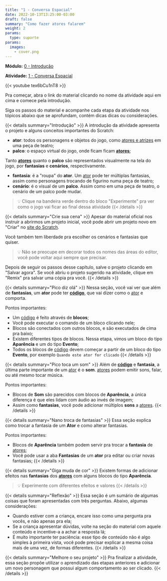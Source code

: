 ```yaml
---
title: "1 - Conversa Espacial"
date: 2022-10-13T13:25:00-03:00
draft: false
summary: "Como fazer atores falarem"
weight: 2
params:
  type: suporte
params:
  images:
    - cover.png
---
```


**Módulo:** [0 - Introdução](https://projects.raspberrypi.org/pt-BR/pathways/scratch-intro)

**Atividade:** [1 - Conversa Espacial](https://projects.raspberrypi.org/pt-BR/projects/space-talk/0)

{{< youtube tex6bCu1nT8  >}}

Pra começar, abra o link do material clicando no nome da atividade aqui em cima e comece pela introdução.

Siga os passos do material e acompanhe cada etapa da atividade nos tópicos abaixo que se aprofundam, contém dicas dicas ou considerações.

{{< details summary="Introdução" >}}
A introdução da atividade apresenta o projeto e alguns conceitos importantes do Scratch:

- **ator**: todos os personagens e objetos do jogo, como [atores e atrizes](/conceitos/atores/) em uma peça de teatro;
- **palco**: o espaço virtual do jogo, onde ficam ficam **[atores](/conceitos/atores/)**;

Tanto **[atores](/conceitos/atores/)** quanto o **palco** são representados visualmente na tela do jogo, por **fantasias** e **cenários**, respectivamente.

- **fantasia**: é a "roupa" do **ator**. Um [ator](/conceitos/atores/) pode ter múltiplas fantasias, assim como personagens trocando de figurino numa peça de teatro;
- **cenário**: é o visual de um **palco**. Assim como em uma peça de teatro, o cenário de um palco pode mudar.

> 💡 Clique na bandeira verde dentro do bloco "Experimente" pra ver como o jogo vai ficar ao final dessa atividade
{{< /details >}}

{{< details summary="Crie sua cena" >}}
Apesar do material oficial nos instruir a abrirmos um projeto inicial, você pode abrir um projeto novo em "Criar" no [site do Scratch](https://scratch.mit.edu/).

Você também tem liberdade pra escolher os cenários e fantasias que quiser.

> 💡 Não se preocupe em decorar todos os nomes das áreas do editor, você pode voltar aqui sempre que precisar.

Depois de seguir os passos desse capítulo, salve o projeto clicando em "Salvar agora". Se você abriu o projeto sugerido na atividade, clique em "Remix" pra salvar uma cópia pra você.
{{< /details >}}

{{< details summary="Pico diz olá" >}}
Nessa seção, você vai ver que além de **fantasias**, um **ator** pode ter **[código](/conceitos/codigo/)**, que vai dizer como o [ator](/conceitos/atores/) e comporta.

Pontos importantes:

- Um [código](/conceitos/codigo/) é feito através de **blocos**;
- Você pode executar o comando de um bloco clicando nele;
- Blocos são conectados com outros blocos, e são executados de cima pra baixo;
- Existem diferentes tipos de blocos. Nessa etapa, vimos um bloco do tipo **Aparência** e um do tipo **Evento**;
- Todos os blocos de [código](/conceitos/codigo/) devem começar a partir de um bloco do tipo **Evento**, por exemplo `Quando este ator for clicado`
{{< /details >}}

{{< details summary="Pico toca um som" >}}
Além de **[código](/conceitos/codigo/)** e **fantasia**, a última parte importante de um [ator](/conceitos/atores/) é o **som**. [atores](/conceitos/atores/) podem emitir sons, falar, ou até mesmo tocar música.

Pontos importantes:

- Blocos de **Som** são parecidos com blocos de **Aparência**, a única diferença é que eles lidam com áudio ao invés de imagem;
- Assim como **fantasias**, você pode adicionar múltiplos **sons** a [atores](/conceitos/atores/).
{{< /details >}}

{{< details summary="Nano troca de fantasias" >}}
Essa seção explica como trocar a fantasia de um **Ator** e como alterar fantasias.

Pontos importantes:

- Blocos de **Aparência** também podem servir pra trocar a **fantasia** de [atores](/conceitos/atores/);
- Você pode usar a aba **Fantasias** de um **ator** pra editar ou criar novas fantasias;
{{< /details >}}

{{< details summary="Giga muda de cor" >}}
Existem formas de adicionar efeitos nas **fantasias** dos **[atores](/conceitos/atores/)** com alguns blocos do tipo **Aparência**.

> 💡 Experimente com diferentes efeitos e valores
{{< /details >}}

{{< details summary="Reflexão" >}}
Essa seção é um sumário de algumas coisas que foram apresentadas com três perguntas. Abaixo, algumas considerações:

- Quando estiver com a criança, encare isso como uma pergunta pra vocês, e não apenas pra ela;
- Se a criança apresentar dúvidas, volte na seção do material com aquele conteúdo e incentive-a a achar a resposta lá;
- É muito importante ter paciência: esse tipo de conteúdo não é algo simples à primeira vista, você pode precisar explicar a mesma coisa mais de uma vez, de formas diferentes.
{{< /details >}}

{{< details summary="Melhore o seu projeto" >}}
Pra finalizar a atividade, essa seção propõe utilizar o aprendizado das etapas anteriores e adicionar um novo personagem que possui algum comportamento ao ser clicado.
{{< /details >}}
